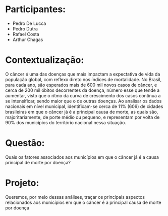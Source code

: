 # Participantes:
* Pedro De Lucca
* Pedro Dutra
* Rafael Costa
* Arthur Chagas

# Contextualização:
O câncer é uma das doenças que mais impactam a
expectativa de vida da população global, com reflexo
direto nos índices de mortalidade. No Brasil, para cada
ano, são esperados mais de 600 mil novos casos de
câncer, e cerca de 200 mil óbitos decorrentes da doença,
número esse que tende a aumentar, visto que o ritmo da
curva de crescimento dos casos continua a se intensificar,
sendo maior que o de outras doenças.
Ao analisar os dados nacionais em nível municipal,
identificam-se cerca de 11% (606) de cidades
brasileiras em que o câncer já é a principal causa de
morte, as quais são, majoritariamente, de porte
médio ou pequeno, e representam por volta de 90%
dos municípios do território nacional nessa situação.

# Questão:
Quais os fatores associados aos municípios em que o câncer já
é a causa principal de morte por doença?

# Projeto:
Queremos, por meio dessas análises, traçar os principais aspectos relacionados aos municípios em que o câncer é a principal causa de morte por doença
